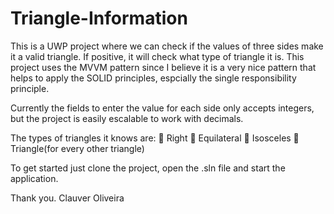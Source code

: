 # Triangle-Information
This is a UWP project where we can check if the values of three sides make it a valid triangle. If positive, it will check what type of triangle it is.
This project uses the MVVM pattern since I believe it is a very nice pattern that helps to apply the SOLID principles, espcially the single responsibility principle.

Currently the fields to enter the value for each side only accepts integers, but the project is easily escalable to work with decimals.

The types of triangles it knows are:
 Right
 Equilateral
 Isosceles
 Triangle(for every other triangle)

To get started just clone the project, open the .sln file and start the application.

Thank you.
Clauver Oliveira
